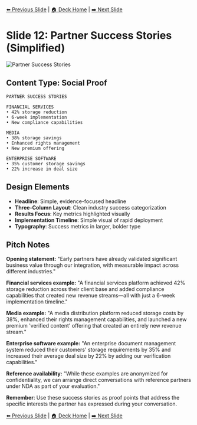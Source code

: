 <!-- Navigation Header -->
[⬅️ Previous Slide](slide11_simplified.md) | [🏠 Deck Home](../README.md) | [➡️ Next Slide](slide13_simplified.md)

# Slide 12: Partner Success Stories (Simplified)

![Partner Success Stories](../images/slide12.png)

## Content Type: Social Proof

```
PARTNER SUCCESS STORIES

FINANCIAL SERVICES
• 42% storage reduction
• 6-week implementation
• New compliance capabilities

MEDIA
• 38% storage savings
• Enhanced rights management
• New premium offering

ENTERPRISE SOFTWARE
• 35% customer storage savings
• 22% increase in deal size
```

## Design Elements

- **Headline**: Simple, evidence-focused headline
- **Three-Column Layout**: Clean industry success categorization
- **Results Focus**: Key metrics highlighted visually
- **Implementation Timeline**: Simple visual of rapid deployment
- **Typography**: Success metrics in larger, bolder type

## Pitch Notes

**Opening statement:**
"Early partners have already validated significant business value through our integration, with measurable impact across different industries."

**Financial services example:**
"A financial services platform achieved 42% storage reduction across their client base and added compliance capabilities that created new revenue streams—all with just a 6-week implementation timeline."

**Media example:**
"A media distribution platform reduced storage costs by 38%, enhanced their rights management capabilities, and launched a new premium 'verified content' offering that created an entirely new revenue stream."

**Enterprise software example:**
"An enterprise document management system reduced their customers' storage requirements by 35% and increased their average deal size by 22% by adding our verification capabilities."

**Reference availability:**
"While these examples are anonymized for confidentiality, we can arrange direct conversations with reference partners under NDA as part of your evaluation."

**Remember**: Use these success stories as proof points that address the specific interests the partner has expressed during your conversation.

<!-- Navigation Footer -->
[⬅️ Previous Slide](slide11_simplified.md) | [🏠 Deck Home](../README.md) | [➡️ Next Slide](slide13_simplified.md)